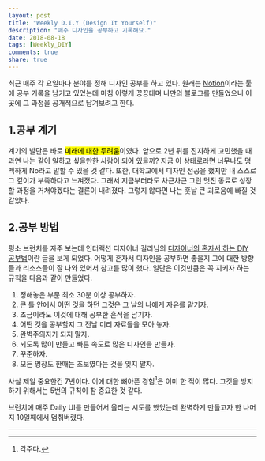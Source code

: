 ```yaml
---
layout: post
title: "Weekly D.I.Y (Design It Yourself)"
description: "매주 디자인을 공부하고 기록해요."
date: 2018-08-18
tags: [Weekly_DIY]
comments: true
share: true
---
```


최근 매주 각 요일마다 분야를 정해 디자인 공부를 하고 있다.
원래는 [Notion](https://www.notion.so/)이라는 툴에 공부 기록을 남기고 있었는데
마침 이렇게 끙끙대며 나만의 블로그를 만들었으니 이곳에 그 과정을 공개적으로 남겨보려고 한다.

## 1.공부 계기

계기의 발단은 바로 <mark>미래에 대한 두려움</mark>이였다.
앞으로 2년 뒤를 진지하게 고민했을 때 과연 나는 같이 일하고 싶을만한 사람이 되어 있을까?
지금 이 상태로라면 너무나도 명백하게 No라고 말할 수 있을 것 같다.
또한, 대학교에서 디자인 전공을 했지만 내 스스로 그 깊이가 부족하다고 느껴졌다.
그래서 지금부터라도 차근차근 그런 멋진 동료로 성장할 과정을 거쳐야겠다는 결론이 내려졌다.
그렇지 않다면 나는 훗날 큰 괴로움에 빠질 것 같았다.

## 2.공부 방법

평소 브런치를 자주 보는데 인터랙션 디자이너 길리님의 [디자이너의 혼자서 하는 DIY 공부법](https://brunch.co.kr/@gilberthan/31)이란 글을 보게 되었다. 어떻게 혼자서 디자인을 공부하면 좋을지 그에 대한 방향들과 리소스들이 잘 나와 있어서 참고를 많이 했다.
일단은 이것만큼은 꼭 지키자 하는 규칙을 다음과 같이 만들었다.

1. 정해놓은 부문 최소 30분 이상 공부하자.
2. 큰 틀 안에서 어떤 것을 하던 그것은 그 날의 나에게 자유를 맡기자.
3. 조금이라도 이것에 대해 공부한 흔적을 남기자.
4. 어떤 것을 공부할지 그 전날 미리 자료들을 모아 놓자.
5. 완벽주의자가 되지 말자.
6. 되도록 많이 만들고 빠른 속도로 많은 디자인을 만들자.
7. 꾸준하자.
8. 모든 명장도 한때는 초보였다는 것을 잊지 말자.

사실 제일 중요한건 7번이다. 이에 대한 뼈아픈 경험[^1]은 이미 한 적이 많다. 그것을 방지하기 위해서는 5번의 규칙이 참 중요한 것 같다.


[^1]: 각주다.

브런치에 매주 Daily UI를 만들어서 올리는 시도를 했었는데 완벽하게 만들고자 한 나머지 10일째에서 멈춰버렸다.





---
